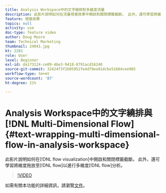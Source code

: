 ```yaml
---
title: Analysis Workspace中的文字繞排和多維度流量
description: 此影片說明如何在流量視覺效果中開啟和關閉標籤截斷。 此外，還可學習將維度拖放至流量，以進行多維度流量分析。
feature: 視覺效果
topics: null
activity: use
doc-type: feature video
author: Doug Moore
team: Technical Marketing
thumbnail: 24041.jpg
kt: 2281
role: User
level: Beginner
exl-id: da173124-ce09-4be3-9418-8791acd16240
source-git-commit: 32424f3f2b05952fe4df9ea91dcbe51684cee905
workflow-type: tm+mt
source-wordcount: '87'
ht-degree: 21%

---
```


# Analysis Workspace中的文字繞排與[!DNL Multi-Dimensional Flow] {#text-wrapping-multi-dimensional-flow-in-analysis-workspace}

此影片說明如何在[!DNL flow visualization]中開啟和關閉標籤截斷。 此外，還可學習將維度拖放至[!DNL flow]以進行多維度[!DNL flow]分析。

>[!VIDEO](https://video.tv.adobe.com/v/24041/?quality=12)

如需有關本功能的詳細資訊，請瀏覽[文件](https://marketing.adobe.com/resources/help/zh_TW/analytics/analysis-workspace/flow.html)。
